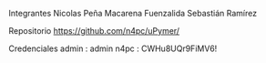 Integrantes
Nicolas Peña
Macarena Fuenzalida
Sebastián Ramírez

Repositorio
https://github.com/n4pc/uPymer/

Credenciales
admin : admin
n4pc : CWHu8UQr9FiMV6!